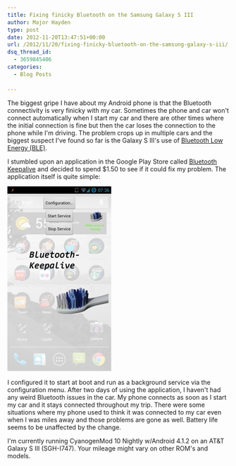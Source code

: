 ```yaml
---
title: Fixing finicky Bluetooth on the Samsung Galaxy S III
author: Major Hayden
type: post
date: 2012-11-20T13:47:51+00:00
url: /2012/11/20/fixing-finicky-bluetooth-on-the-samsung-galaxy-s-iii/
dsq_thread_id:
  - 3659845406
categories:
  - Blog Posts

---
```

The biggest gripe I have about my Android phone is that the Bluetooth connectivity is very finicky with my car. Sometimes the phone and car won't connect automatically when I start my car and there are other times where the initial connection is fine but then the car loses the connection to the phone while I'm driving. The problem crops up in multiple cars and the biggest suspect I've found so far is the Galaxy S III's use of [Bluetooth Low Energy (BLE)][1].

I stumbled upon an application in the Google Play Store called [Bluetooth Keepalive][2] and decided to spend $1.50 to see if it could fix my problem. The application itself is quite simple:

![3]

I configured it to start at boot and run as a background service via the configuration menu. After two days of using the application, I haven't had any weird Bluetooth issues in the car. My phone connects as soon as I start my car and it stays connected throughout my trip. There were some situations where my phone used to think it was connected to my car even when I was miles away and those problems are gone as well. Battery life seems to be unaffected by the change.

I'm currently running CyanogenMod 10 Nightly w/Android 4.1.2 on an AT&T Galaxy S III (SGH-I747). Your mileage might vary on other ROM's and models.

 [1]: http://en.wikipedia.org/wiki/Bluetooth_low_energy
 [2]: https://play.google.com/store/apps/details?id=org.floodping.BluetoothKeepalive&hl=en
 [3]: /wp-content/uploads/2012/11/bluetooth_keepalive.jpg
